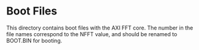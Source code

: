 # Boot Files
This directory contains boot files with the AXI FFT core. The number in the file names correspond to the NFFT value, and should be renamed to BOOT.BIN for booting.